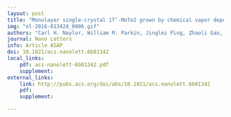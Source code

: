 ```yaml
---
layout: post
title: "Monolayer single-crystal 1T’-MoTe2 grown by chemical vapor deposition exhibits a weak antilocalization effect"
img: "nl-2016-013424_0006.gif"
authors: "Carl H. Naylor, William M. Parkin, Jinglei Ping, Zhaoli Gao, Yu Ren Zhou, Youngkuk Kim, Frank Streller, Robert W Carpick, Andrew M. Rappe, Marija Drndic, James M. Kikkawa, and A.T. Charlie Johnson"
journal: Nano Letters
info: Article ASAP
doi: 10.1021/acs.nanolett.6b01342
local_links:
    pdf: acs-nanolett-6b01342.pdf
    supplement:
external_links:
    link: http://pubs.acs.org/doi/abs/10.1021/acs.nanolett.6b01342
    pdf:
    supplement:

---
```


<!--more-->
